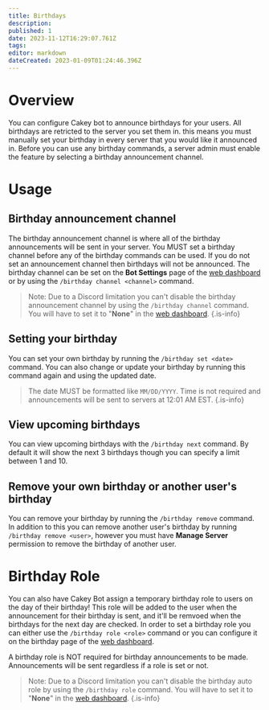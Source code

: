 ```yaml
---
title: Birthdays
description: 
published: 1
date: 2023-11-12T16:29:07.761Z
tags: 
editor: markdown
dateCreated: 2023-01-09T01:24:46.396Z
---
```


# Overview
You can configure Cakey bot to announce birthdays for your users. All birthdays are retricted to the server you set them in. this means you must manually set your birthday in every server that you would like it announced in. Before you can use any birthday commands, a server admin must enable the feature by selecting a birthday announcement channel.

# Usage
## Birthday announcement channel
The birthday announcement channel is where all of the birthday announcements will be sent in your server. You MUST set a birthday channel before any of the birthday commands can be used. If you do not set an announcement channel then birthdays will not be announced. The birthday channel can be set on the **Bot Settings** page of the [web dashboard](https://cakey.bot/dashboard/public) or by using the `/birthday channel <channel>` command.
> Note: Due to a Discord limitation you can't disable the birthday announcement channel by using the `/birthday channel` command. You will have to set it to "**None**" in the [web dashboard](https://cakey.bot/dashboard/public).
{.is-info}

## Setting your birthday
You can set your own birthday by running the `/birthday set <date>` command. You can also change or update your birthday by running this command again and using the updated date.
> The date MUST be formatted like `MM/DD/YYYY`. Time is not required and announcements will be sent to servers at 12:01 AM EST.
{.is-info}

## View upcoming birthdays
You can view upcoming birthdays with the `/birthday next` command. By default it will show the next 3 birthdays though you can specify a limit between 1 and 10.

## Remove your own birthday or another user's birthday
You can remove your birthday by running the `/birthday remove` command. 
In addition to this you can remove another user's birthday by running `/birthday remove <user>`, however you must have **Manage Server** permission to remove the birthday of another user.

# Birthday Role
You can also have Cakey Bot assign a temporary birthday role to users on the day of their birthday! This role will be added to the user when the announcement for their birthday is sent, and it'll be remvoed when the birthdays for the next day are checked. In order to set a birthday role you can either use the `/birthday role <role>` command or you can configure it on the birthday page of the [web dashboard](https://cakey.bot/dashboard/public).

A birthday role is NOT required for birthday announcements to be made. Announcements will be sent regardless if a role is set or not.

> Note: Due to a Discord limitation you can't disable the birthday auto role by using the `/birthday role` command. You will have to set it to "**None**" in the [web dashboard](https://cakey.bot/dashboard/public).
{.is-info}